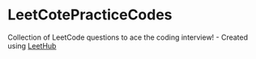 # LeetCotePracticeCodes
Collection of LeetCode questions to ace the coding interview! - Created using [LeetHub](https://github.com/QasimWani/LeetHub)

